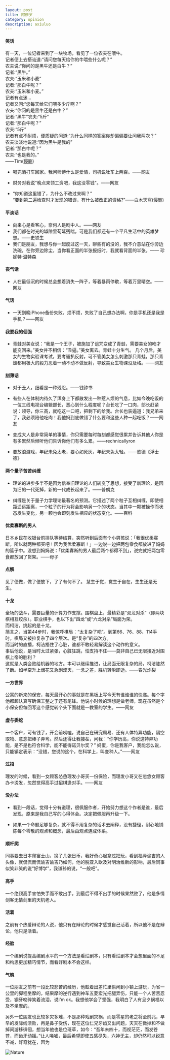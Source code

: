 ```yaml
---
layout: post
title: 阿修罗
category: opinion
description: axiuluo
---
```




#### 笑话

有一天，一位记者来到了一块牧场，看见了一位农夫在喂牛。<br>
记者便上去搭讪道:“请问您每天给你的牛喂些什么呢？”<br>
农夫说:“你问的是黑牛还是白牛？”<br>
记者:“黑牛。”<br>
农夫:“玉米和小麦”<br>
记者:“那白牛呢？”<br>
农夫:“玉米和小麦。”<br>
记者有点迷...<br>
记者又问:“您每天给它们喂多少斤啊？”<br>
农夫:“你问的是黑牛还是白牛？”<br>
记者:“黑牛”农夫:“5斤”<br>
记者:“那白牛呢？”<br>
农夫:“5斤”<br>
记者有点不耐烦，便质疑的问道:“为什么同样的答案你却偏偏要让问我两次？”<br>
农夫淡淡地说道:“因为黑牛是我的”<br>
记者:“那白牛呢？”<br>
农夫:“也是我的。”<br>
——Tim([侵删][1])

* 喝完酒打车回家。我问师傅什么是爱情，司机说吐车上两百。——网友

* 财务对我说"晚点来领工资吧，我这没零钱"。——网友

* “你知道这里错了，为什么不改过来啊？”<br>“要到第二遍检查时才发现的错误，有什么被改正的资格?”——白木天穹([侵删][2])


#### 平淡话

*  向来心是看客心，奈何人是剧中人。——网友
*  我们都在时光的罅隙里苟延残喘，可是我们都还有一个平凡生活中的英雄梦想。——史铁生
*  我们是朋友，我想与你一起度过这一天，聊些有的没的，我不介意站在你旁边洗碗，在你旁边除尘，当你看正面的半张报纸时，我就看背面的半张。—— 珍妮特·温特森

#### 丧气话

*  人在最低沉的时候总会想着消失一阵子，等着暴雨停歇，等着万里晴空。——网友

#### 气话

*  一天到晚iPhone备份失败，烦不烦，失败了自己想办法啊，你是手机还是我是手机？——网友

#### 我要我的倔强

*  青蛙对美女说：“我是一个王子，被施加了诅咒变成了青蛙，需要美女的吻才能变回来。”美女并不相信：“丑逼。”美女离去。青蛙十分生气。
几个月后，美女的生物实验课考试，要考骚扒反射，可不管美女怎么刺激那只青蛙，那只青蛙都用极大的毅力忍着一动不动不做反射，导致美女生物课没及格。——网友

#### 刻薄话

*  对于丑人，细看是一种残忍。——钱钟书

*  有些人在体制内待久了浑身上下都散发出一种惹人烦的气息，比如今晚吃饭的一位三线电视台编辑部长，恶心到什么程度呢？台长吃了一口肉，部长赶紧说：领导，你三高，就吃这一口吧，把剩下的给我。台长也装逼道：我兄弟来了，我必须陪他吃肉！我他妈到底做错了什么要和这些人种一起吃饭？——网友

*  变成大人是非常简单的事情，你只需要每时每刻都感觉很累并告诉其他人你是有多累然后倾听他们告诉你他们有多么累。——rechnicallyron

*  要放浪游戏，年纪未免太老，要心如死灰，年纪未免太轻。——歌德《浮士德》

#### 两个量子苦苦纠缠

*  理论的进步多半不是因为信奉旧理论的人们转变了思想，接受了新理论，是因为旧的一代死掉，新的一代成长起来了。——普朗克

*  纠缠是关于量子力学理论最著名的预测。它描述了两个粒子互相纠缠，即使相距遥远距离，一个粒子的行为将会影响另一个的状态。当其中一颗被操作而状态发生变化，另一颗也会即刻发生相应的状态变化。——百科


#### 优柔寡断的男人

日本乡民在收银台前排队等待结算，突然听到后面有个小男孩说：「我很优柔寡断，所以就两种都买吧！因为我优柔寡断！」一边说一边把两包零食都放进了妈妈的篮子中。没想到妈妈说：「优柔寡断的男人最后两个都得不到」，说完就把两包零食都放回了货架。——母子

#### 点解


见了便做，做了便放下，了了有何不了。 
慧生于觉，觉生于自在，生生还是无生。


#### 十龙

  全场的战斗，需要巨量的计算力作支撑。围棋盘上，最精彩是“双龙对杀”（即两块棋相互绞杀）。职业棋手，也以下出“四龙”或“六龙对杀”局面为荣。<br>  而柯洁，挑起的是十龙。<br>  简言之，当第44步时，我惊呼棋局：“太复杂了吧”。到第66、76、88、114手时，棋局又被拉复杂了四个层次。是“复杂”的四次方。<br>  而当时的直播，柯洁捂住了心脏，谁都不敢轻易解读这个动作的意义。<br>  事后他说，是当时太过紧张，心脏狂跳，怕支持不住——莫非自己已无限接近对围棋上帝的胜利？<br>  这就是人类会败给机器的地方。本可以继续推进，让局面无限复杂的局，柯洁陡然了断。如半空升上烟花又急剧湮灭，一念之差，胜机转瞬即逝。——春光炸裂

#### 一方世界

公寓的新来的保安，每天最开心的事就是在黑板上写今天有谁谁谁的快递。每个字他都超认真写确保工整之于还有笔锋。他说小时候的理想是做老师，现在虽然是个小保安但每回写这个感觉转个头下面就是一教室的学生。——网友

#### 虚与委蛇

一个客户，可有钱了，开会前唠嗑，说自己在研究周易、还有人体特异功能，隔空取物、意念把棒子弄弯。然后还得让我接茬，问我：“你学历高，你说这特异功能，是不是也符合科学，能不能得诺贝尔奖？” 妈蛋，你是我客户，我能怎么说，只能镇定表示：“没错，您说的这个，在科学上，叫变种人。”——网友

#### 过招

理发的时候，看到一女顾客怂恿理发小哥买一份保险，而理发小哥又在忽悠女顾客办卡烫发，忽然觉得高手过招棋逢对手。——网友

#### 没办法

* 看到一段话，觉得十分有道理，很佩服作者，开始努力想这个作者是谁，最后发现，原来是我自己写的心得体会。决定把佩服再升级一下。

* 如果一个命题足够复杂，就不得不用复杂的话术去阐释，没有捷径，耐心地铺陈每个零散的观点和概念，最后由观点连成体系。

#### 顺杆爬

同事要去日本爬富士山，换了几张日币，我好奇心起拿过把玩，看到福泽谕吉的人头像，就侃侃而侃谕吉谕吉乃如何，他的脱亚入欧及对明治维新的影响，最后同事似笑非笑的说“好博学”，我谦孙的说，“一般吧”。

#### 高手

一个绝顶高手害怕失手而不敢出手，到最后不得不出手的时候果然败了，他是多情剑客无情剑里的天机老人。

#### 活着

之前有个热爱辩论的人说，他只有在辩论的时候才感觉自己活着，所以他不是在辩论，他只是活着。

#### 经验

一个编剧说提高编剧水平的一个方法是看烂剧本，只有看烂剧本才会想里面的不足和构思更加精巧情节，而看好剧本不会这样。

#### 气魄

一位朋友之前有一段比较悲苦的经历，他趁着出差忙里偷闲到小镇上游玩，为省一公里的脚程坐摩的，结果摩的逆行遇到神车五菱宏光把腿弄伤，只能一个人苦苦忍受，钢牙咬碎笑着流泪，说I‘m ok。我想他学会了坚强，我明白了人有旦夕祸福以及不坐摩的。

另外一位朋友也比较多灾多难，不是那种戏剧灾祸，而是零星的老之将至前兆，早早的发际线溃败，再是鼻子受伤，现在这位仁兄牙齿又出问题，天天在做掉和不做掉间游移徘徊，想当年他也是位班草，如今：“吾年未四十，而视茫茫，而发苍苍，而齿牙动摇。”让人唏嘘，最后希望即使五感尽失，六神无主，却仍然可以锐意不减，好奇犹在，因为

<div id="transform1">
<div class="inner">
<img src="/images/mengqin.jpg" alt="Nature">
</div>
</div>



[1]:   https://www.zhihu.com/question/35146879/answer/185230868
[2]:   https://www.zhihu.com/question/62094274/answer/195260037


